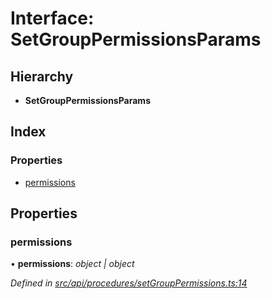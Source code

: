 # Interface: SetGroupPermissionsParams

## Hierarchy

* **SetGroupPermissionsParams**

## Index

### Properties

* [permissions](setgrouppermissionsparams.md#permissions)

## Properties

###  permissions

• **permissions**: *object | object*

*Defined in [src/api/procedures/setGroupPermissions.ts:14](https://github.com/PolymathNetwork/polymesh-sdk/blob/31a16a34/src/api/procedures/setGroupPermissions.ts#L14)*
